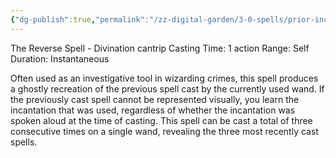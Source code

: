 ```yaml
---
{"dg-publish":true,"permalink":"/zz-digital-garden/3-0-spells/prior-incantato/"}
---
```


The Reverse Spell - Divination cantrip 
Casting Time: 1 action 
Range: Self 
Duration: Instantaneous 

Often used as an investigative tool in wizarding crimes, this spell produces a ghostly recreation of the previous spell cast by the currently used wand. If the previously cast spell cannot be represented visually, you learn the incantation that was used, regardless of whether the incantation was spoken aloud at the time of casting. This spell can be cast a total of three consecutive times on a single wand, revealing the three most recently cast spells.